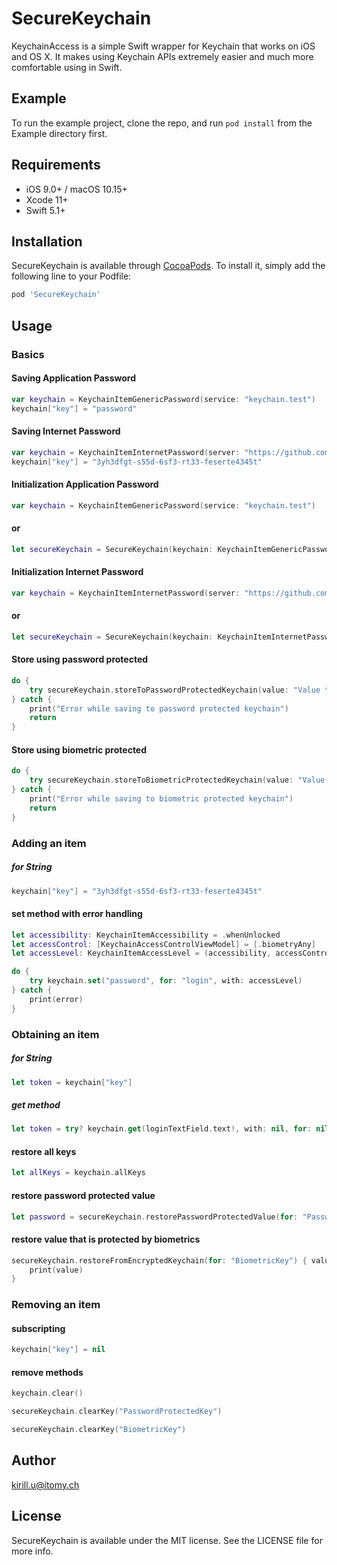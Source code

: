 # SecureKeychain

KeychainAccess is a simple Swift wrapper for Keychain that works on iOS and OS X. It makes using Keychain APIs extremely easier and much more comfortable using in Swift.

## Example

To run the example project, clone the repo, and run `pod install` from the Example directory first.

## Requirements

- iOS 9.0+ / macOS 10.15+
- Xcode 11+
- Swift 5.1+

## Installation

SecureKeychain is available through [CocoaPods](https://cocoapods.org). To install
it, simply add the following line to your Podfile:

```ruby
pod 'SecureKeychain'
```

## Usage

### Basics

#### Saving Application Password

```swift
var keychain = KeychainItemGenericPassword(service: "keychain.test")
keychain["key"] = "password"
```

#### Saving Internet Password

```swift
var keychain = KeychainItemInternetPassword(server: "https://github.com")
keychain["key"] = "3yh3dfgt-s55d-6sf3-rt33-feserte4345t"
```

#### Initialization Application Password

```swift
var keychain = KeychainItemGenericPassword(service: "keychain.test")
```
#### or

```swift
let secureKeychain = SecureKeychain(keychain: KeychainItemGenericPassword(service: "keychain.test"), accessibility: .whenUnlocked, authenticationPolicy: .biometryAny)
```

#### Initialization Internet Password

```swift
var keychain = KeychainItemInternetPassword(server: "https://github.com")
```
#### or

```swift
let secureKeychain = SecureKeychain(keychain: KeychainItemInternetPassword(server: "https://github.com"), accessibility: .whenUnlocked, authenticationPolicy: .biometryAny)
```

#### Store using password protected

```swift
do {
    try secureKeychain.storeToPasswordProtectedKeychain(value: "Value to store in keychain", for: "PasswordProtectedKey", with: "Password")
} catch {
    print("Error while saving to password protected keychain")
    return
}
```

#### Store using biometric protected

```swift
do {
    try secureKeychain.storeToBiometricProtectedKeychain(value: "Value to store in keychain", for: "BiometricKey")
} catch {
    print("Error while saving to biometric protected keychain")
    return
}
```

### Adding an item

##### for String

```swift
keychain["key"] = "3yh3dfgt-s55d-6sf3-rt33-feserte4345t"
```

#### set method with error handling

```swift
let accessibility: KeychainItemAccessibility = .whenUnlocked
let accessControl: [KeychainAccessControlViewModel] = [.biometryAny]
let accessLevel: KeychainItemAccessLevel = (accessibility, accessControl.map { $0.value }, nil)

do {
    try keychain.set("password", for: "login", with: accessLevel)
} catch {
    print(error)
}
```

### Obtaining an item

##### for String

```swift
let token = keychain["key"]
```

##### get method

```swift
let token = try? keychain.get(loginTextField.text!, with: nil, for: nil)
```

#### restore all keys

```swift
let allKeys = keychain.allKeys
```

#### restore password protected value

```swift
let password = secureKeychain.restorePasswordProtectedValue(for: "PasswordProtectedKey", with: "Password")
```

#### restore value that is protected by biometrics

```swift
secureKeychain.restoreFromEncryptedKeychain(for: "BiometricKey") { value in
    print(value)
}
```

### Removing an item

#### subscripting

```swift
keychain["key"] = nil
```

#### remove methods

```swift
keychain.clear()
```

```swift
secureKeychain.clearKey("PasswordProtectedKey")
```

```swift
secureKeychain.clearKey("BiometricKey")
```

## Author

kirill.u@itomy.ch

## License

SecureKeychain is available under the MIT license. See the LICENSE file for more info.
